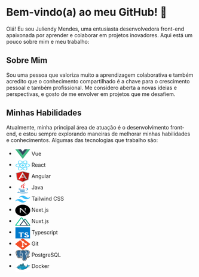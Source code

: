 <!-- ### Hi there 👋 -->

# Bem-vindo(a) ao meu GitHub! 👋

Olá! Eu sou Juliendy Mendes, uma entusiasta desenvolvedora front-end apaixonada por aprender e colaborar em projetos inovadores. Aqui está um pouco sobre mim e meu trabalho:

## Sobre Mim

Sou uma pessoa que valoriza muito a aprendizagem colaborativa e também acredito que o conhecimento compartilhado é a chave para o crescimento pessoal e também profissional. Me considero aberta a novas ideias e perspectivas, e gosto de me envolver em projetos que me desafiem.

## Minhas Habilidades

Atualmente, minha principal área de atuação é o desenvolvimento front-end, e estou sempre explorando maneiras de melhorar minhas habilidades e conhecimentos. Algumas das tecnologias que trabalho são:

- <img align="center" alt="Vue" height="30" width="40" src="https://raw.githubusercontent.com/devicons/devicon/master/icons/vuejs/vuejs-original.svg"> Vue
- <img align="center" alt="React" height="30" width="40" src="https://raw.githubusercontent.com/devicons/devicon/master/icons/react/react-original.svg"> React
- <img align="center" alt="Angular" height="30" width="40" src="https://raw.githubusercontent.com/devicons/devicon/master/icons/angularjs/angularjs-original.svg"> Angular
- <img align="center" alt="Java" height="30" width="40" src="https://raw.githubusercontent.com/devicons/devicon/master/icons/java/java-original.svg"> Java
- <img align="center" alt="Tailwind CSS" height="30" width="40" src="https://raw.githubusercontent.com/devicons/devicon/master/icons/tailwindcss/tailwindcss-plain.svg"> Tailwind CSS
- <img align="center" alt="Next.js" height="30" width="40" src="https://raw.githubusercontent.com/devicons/devicon/master/icons/nextjs/nextjs-original.svg"> Next.js
- <img align="center" alt="Nuxt.js" height="30" width="40" src="https://raw.githubusercontent.com/devicons/devicon/master/icons/nuxtjs/nuxtjs-original.svg"> Nuxt.js
- <img align="center" alt="Typescript" height="30" width="40" src="https://raw.githubusercontent.com/devicons/devicon/master/icons/typescript/typescript-original.svg"> Typescript
- <img align="center" alt="Git" height="30" width="40" src="https://raw.githubusercontent.com/devicons/devicon/master/icons/git/git-original.svg"> Git
- <img align="center" alt="PostgreSQL" height="30" width="40" src="https://raw.githubusercontent.com/devicons/devicon/master/icons/postgresql/postgresql-original.svg"> PostgreSQL
- <img align="center" alt="Docker" height="30" width="40" src="https://raw.githubusercontent.com/devicons/devicon/master/icons/docker/docker-original.svg"> Docker
<!--
## Projetos Destacados

Ao longo da minha jornada, tive a oportunidade de contribuir para diversos projetos interessantes. Alguns dos destaques incluem:

1. [Nome do Projeto 1](link_do_projeto_1): Breve descrição ou funcionalidades.
2. [Nome do Projeto 2](link_do_projeto_2): Breve descrição ou funcionalidades.

## Como Posso Contribuir

Se você está interessado(a) em colaborar ou tiver sugestões para melhorar meus projetos, sinta-se à vontade para abrir issues, enviar pull requests ou entrar em contato diretamente. Estou sempre ansioso(a) para aprender com a comunidade e aprimorar minhas habilidades.

## Contato

- LinkedIn: [Seu Perfil no LinkedIn](link_do_seu_linkedin)
- E-mail: seu@email.com

Fique à vontade para explorar meus repositórios e obrigado(a) por visitar meu GitHub! 🚀
-->

<!--
**juliendymendes/juliendymendes** is a ✨ _special_ ✨ repository because its `README.md` (this file) appears on your GitHub profile.

Here are some ideas to get you started:

- 🔭 I’m currently working on ...
- 🌱 I’m currently learning ...
- 👯 I’m looking to collaborate on ...
- 🤔 I’m looking for help with ...
- 💬 Ask me about ...
- 📫 How to reach me: ...
- 😄 Pronouns: ...
- ⚡ Fun fact: ...
-->
